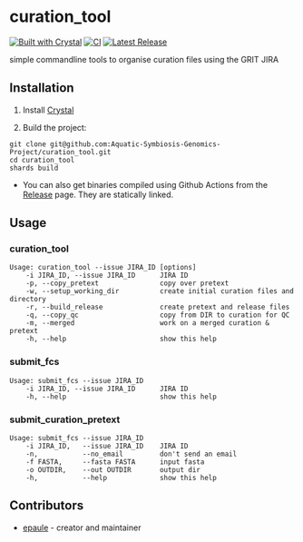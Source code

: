 # curation_tool

[![Built with Crystal](https://img.shields.io/badge/built%20with-crystal-000000.svg?style=flat-square)](https://crystal-lang.org/)
[![CI](https://github.com/Aquatic-Symbiosis-Genomics-Project/curation_tool/actions/workflows/ci.yml/badge.svg)](https://github.com/Aquatic-Symbiosis-Genomics-Project/curation_tool/actions?query=workflow%3ACI)
[![Latest Release](https://img.shields.io/github/v/release/Aquatic-Symbiosis-Genomics-Project/curation_tool.svg)](https://github.com/Aquatic-Symbiosis-Genomics-Project/curation_tool/releases)

simple commandline tools to organise curation files using the GRIT JIRA

## Installation

1. Install [Crystal](https://github.com/crystal-lang/crystal)

2. Build the project:

```
git clone git@github.com:Aquatic-Symbiosis-Genomics-Project/curation_tool.git
cd curation_tool
shards build
```

- You can also get binaries compiled using Github Actions from the [Release](https://github.com/Aquatic-Symbiosis-Genomics-Project/curation_tool/releases) page. They are statically linked.

## Usage

### curation_tool
```
Usage: curation_tool --issue JIRA_ID [options]
    -i JIRA_ID, --issue JIRA_ID      JIRA ID
    -p, --copy_pretext               copy over pretext
    -w, --setup_working_dir          create initial curation files and directory
    -r, --build_release              create pretext and release files
    -q, --copy_qc                    copy from DIR to curation for QC
    -m, --merged                     work on a merged curation & pretext
    -h, --help                       show this help
```

### submit_fcs
```
Usage: submit_fcs --issue JIRA_ID 
    -i JIRA_ID, --issue JIRA_ID      JIRA ID
    -h, --help                       show this help
```

### submit_curation_pretext
```
Usage: submit_fcs --issue JIRA_ID 
    -i JIRA_ID,   --issue JIRA_ID    JIRA ID
    -n,           --no_email         don't send an email
    -f FASTA,     --fasta FASTA      input fasta
    -o OUTDIR,    --out OUTDIR       output dir
    -h,           --help             show this help
```


## Contributors

- [epaule](https://github.com/epaule) - creator and maintainer

